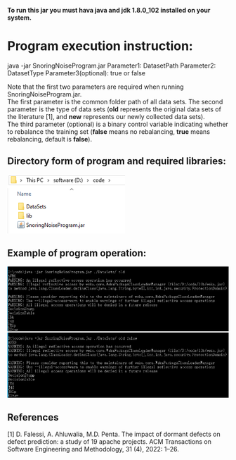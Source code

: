 **To run this jar you must hava java and jdk 1.8.0_102 installed on your system.**

# Program execution instruction:
java -jar SnoringNoiseProgram.jar Parameter1: DatasetPath Parameter2: DatasetType Parameter3(optional): true or false

Note that the first two parameters are required when running SnoringNoiseProgram.jar.  
The first parameter is the common folder path of all data sets.
The second parameter is the type of data sets (**old** represents the original data sets of the literature [1], and **new** represents our newly collected data sets).  
The third parameter (optional) is a binary control variable indicating whether to rebalance the training set (**false** means no rebalancing, **true** means rebalancing, default is **false**).

## Directory form of program and required libraries:
![File directory form](https://raw.githubusercontent.com/DissertationReview/SnoringNoise/main/SnoringNoiseProgram/img/File%20directory%20form.png)

## Example of program operation:
![Run command with two parameters](https://raw.githubusercontent.com/DissertationReview/SnoringNoise/main/SnoringNoiseProgram/img/Run%20command%20with%20two%20parameters.png)  
![Run command with three parameters](https://raw.githubusercontent.com/DissertationReview/SnoringNoise/main/SnoringNoiseProgram/img/Run%20command%20with%20three%20parameters.png)

## References
[1]	D. Falessi, A. Ahluwalia, M.D. Penta. The impact of dormant defects on defect prediction: a study of 19 apache projects. ACM Transactions on Software Engineering and Methodology, 31 (4), 2022: 1–26.